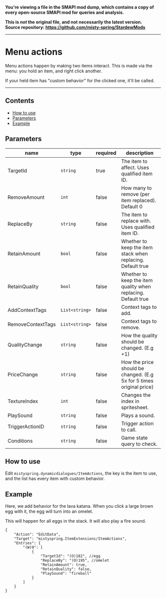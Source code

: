 **You're viewing a file in the SMAPI mod dump, which contains a copy of every open-source SMAPI mod
for queries and analysis.**

**This is _not_ the original file, and not necessarily the latest version.**  
**Source repository: https://github.com/misty-spring/StardewMods**

----

# Menu actions

Menu actions happen by making two items interact. This is made via the menu: you hold an item, and right click another.

If your held item has "custom behavior" for the clicked one, it'll be called.

------------------------------

## Contents
* [How to use](#how-to-use)
* [Parameters](#parameters)
* [Example](#example)


## Parameters
| name              | type           | required | description                                                          |
|-------------------|----------------|----------|----------------------------------------------------------------------|
| TargetId          | `string`       | true     | The item to affect. Uses qualified item ID.                          |
| RemoveAmount      | `int`          | false    | How many to remove (per item replaced). Default 0                    |
| ReplaceBy         | `string`       | false    | The item to replace with. Uses qualified item ID.                    |
| RetainAmount      | `bool`         | false    | Whether to keep the item stack when replacing. Default true          |
| RetainQuality     | `bool`         | false    | Whether to keep the item quality when replacing. Default true        |
| AddContextTags    | `List<string>` | false    | Context tags to add.                                                 |
| RemoveContextTags | `List<string>` | false    | Context tags to remove.                                              |
| QualityChange     | `string`       | false    | How the quality should be changed. (E.g +1)                          |
| PriceChange       | `string`       | false    | How the price should be changed. (E.g 5x for 5 times original price) |
| TextureIndex      | `int`          | false    | Changes the index in spritesheet.                                    |
| PlaySound         | `string`       | false    | Plays a sound.                                                       |
| TriggerActionID   | `string`       | false    | Trigger action to call.                                              |
| Conditions        | `string`       | false    | Game state query to check.                                           |

## How to use

Edit `mistyspring.dynamicdialogues/ItemActions`, the key is the item to use, and the list has every item with custom behavior.

## Example

Here, we add behavior for the lava katana.
When you click a large brown egg with it, the egg will turn into an omelet.

This will happen for all eggs in the stack. It will also play a fire sound.

```
{
    "Action": "EditData",
    "Target": "mistyspring.ItemExtensions/ItemActions",
    "Entries": {
        "(W)9": [
            {
                "TargetId": "(O)182", //egg
                "ReplaceBy": "(O)195", //omelet
                "RetainAmount": true,
                "RetainQuality": false,
                "PlaySound": "fireball"
            }
        ]
    }
}
```